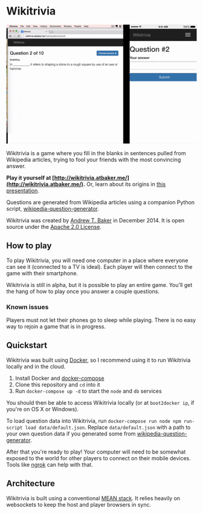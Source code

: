 Wikitrivia
==========

<p align="center">
    <img src="wikitrivia-preview.gif" alt="Wikitrivia preview" title="Wikitrivia" style="max-width:100%;">
</p>

Wikitrivia is a game where you fill in the blanks in sentences pulled from Wikipedia articles, trying to fool your friends with the most convincing answer.

**Play it yourself at [http://wikitrivia.atbaker.me/](http://wikitrivia.atbaker.me/).** Or, learn about its origins in [this presentation](http://slides.com/atbaker/trackmaven-monthly-challenge-demo).

Questions are generated from Wikipedia articles using a companion Python script, [wikipedia-question-generator](https://github.com/atbaker/wikipedia-question-generator).

Wikitrivia was created by [Andrew T. Baker](http://andrewtorkbaker.com/) in December 2014. It is open source under the [Apache 2.0 License](LICENSE).

How to play
-----------

To play Wikitrivia, you will need one computer in a place where everyone can see it (connected to a TV is ideal). Each player will then connect to the game with their smartphone.

Wikitrivia is still in alpha, but it is possible to play an entire game. You'll get the hang of how to play once you answer a couple questions.

### Known issues

Players must not let their phones go to sleep while playing. There is no easy way to rejoin a game that is in progress.

Quickstart
----------

Wikitrivia was built using [Docker](https://www.docker.com/), so I recommend using it to run Wikitrivia locally and in the cloud.

1. Install Docker and [docker-compose](https://docs.docker.com/compose/)
1. Clone this repository and `cd` into it
1. Run `docker-compose up -d` to start the `node` and `db` services

You should then be able to access Wikitrivia locally (or at `boot2docker ip`, if you're on OS X or Windows).

To load question data into Wikitrivia, run `docker-compose run node npm run-script load data/default.json`. Replace `data/default.json` with a path to your own question data if you generated some from [wikipedia-question-generator](https://github.com/atbaker/wikipedia-question-generator).

After that you're ready to play! Your computer will need to be somewhat exposed to the world for other players to connect on their mobile devices. Tools like [ngrok](https://ngrok.com/) can help with that.

Architecture
------------

Wikitrivia is built using a conventional [MEAN stack](http://mean.io/). It relies heavily on websockets to keep the host and player browsers in sync.
